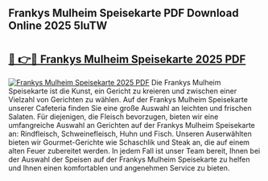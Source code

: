 ## Frankys Mulheim Speisekarte PDF Download Online 2025 5luTW

# <h2><a href="http://gccqkag.nevu.top/?p=Frankys+Mulheim+Speisekarte">🔗 👉🔴 Frankys Mulheim Speisekarte 2025 PDF</a></h2>

[![Frankys Mulheim Speisekarte 2025 PDF](https://i.imgur.com/dBaPXMq.png)](http://gccqkag.nevu.top/?p=Frankys+Mulheim+Speisekarte)
Die Frankys Mulheim Speisekarte ist die Kunst, ein Gericht zu kreieren und zwischen einer Vielzahl von Gerichten zu wählen. Auf der Frankys Mulheim Speisekarte unserer Cafeteria finden Sie eine große Auswahl an leichten und frischen Salaten. Für diejenigen, die Fleisch bevorzugen, bieten wir eine umfangreiche Auswahl an Gerichten auf der Frankys Mulheim Speisekarte an: Rindfleisch, Schweinefleisch, Huhn und Fisch. Unseren Auserwählten bieten wir Gourmet-Gerichte wie Schaschlik und Steak an, die auf einem alten Feuer zubereitet werden. In jedem Fall ist unser Team bereit, Ihnen bei der Auswahl der Speisen auf der Frankys Mulheim Speisekarte zu helfen und Ihnen einen komfortablen und angenehmen Service zu bieten.
